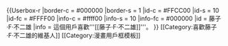 {{Userbox-r
  |border-c = #000000
  |border-s = 1
  |id-c     = #FFCC00
  |id-s     = 10
  |id-fc    = #FFFF00
  |info-c   = #ffff00
  |info-s   = 10
  |info-fc  = #000000
  |id       = 藤子·F·不二雄
  |info     = 這個用戶喜歡'''[[藤子·F·不二雄]]'''。
}}
<includeonly>[[Category:喜歡藤子·F·不二雄的維基人]]</includeonly>
<noinclude>[[Category:漫畫用戶框模板]]</noinclude>